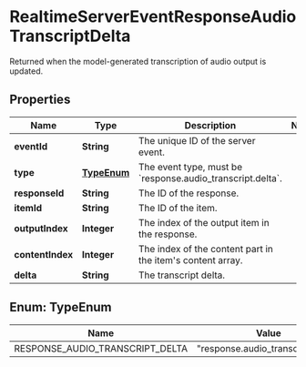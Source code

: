 

# RealtimeServerEventResponseAudioTranscriptDelta

Returned when the model-generated transcription of audio output is updated. 

## Properties

| Name | Type | Description | Notes |
|------------ | ------------- | ------------- | -------------|
|**eventId** | **String** | The unique ID of the server event. |  |
|**type** | [**TypeEnum**](#TypeEnum) | The event type, must be &#x60;response.audio_transcript.delta&#x60;. |  |
|**responseId** | **String** | The ID of the response. |  |
|**itemId** | **String** | The ID of the item. |  |
|**outputIndex** | **Integer** | The index of the output item in the response. |  |
|**contentIndex** | **Integer** | The index of the content part in the item&#39;s content array. |  |
|**delta** | **String** | The transcript delta. |  |



## Enum: TypeEnum

| Name | Value |
|---- | -----|
| RESPONSE_AUDIO_TRANSCRIPT_DELTA | &quot;response.audio_transcript.delta&quot; |



